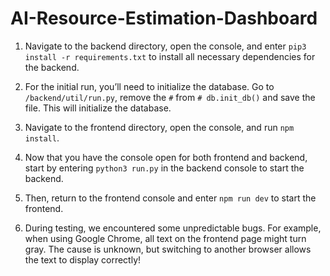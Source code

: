 # AI-Resource-Estimation-Dashboard

1. Navigate to the backend directory, open the console, and enter `pip3 install -r requirements.txt` to install all necessary dependencies for the backend.

2. For the initial run, you’ll need to initialize the database. Go to `/backend/util/run.py`, remove the `#` from `# db.init_db()` and save the file. This will initialize the database.

3. Navigate to the frontend directory, open the console, and run `npm install`.

4. Now that you have the console open for both frontend and backend, start by entering `python3 run.py` in the backend console to start the backend.

5. Then, return to the frontend console and enter `npm run dev` to start the frontend.

6. During testing, we encountered some unpredictable bugs. For example, when using Google Chrome, all text on the frontend page might turn gray. The cause is unknown, but switching to another browser allows the text to display correctly!